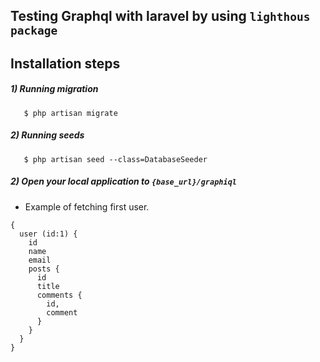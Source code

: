 ## Testing Graphql with laravel by using `lighthous package`

## Installation steps

##### 1) Running migration
```
   $ php artisan migrate
```

##### 2) Running seeds
```
   $ php artisan seed --class=DatabaseSeeder
```

##### 2) Open your local application to `{base_url}/graphiql`
- Example of fetching first user.
```
{
  user (id:1) {
    id
    name
    email
    posts {
      id
      title
      comments {
        id,
        comment
      }
    }
  }
}
```
